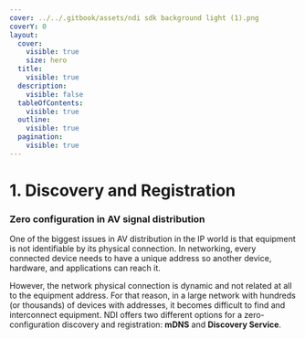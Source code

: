 ```yaml
---
cover: ../../.gitbook/assets/ndi sdk background light (1).png
coverY: 0
layout:
  cover:
    visible: true
    size: hero
  title:
    visible: true
  description:
    visible: false
  tableOfContents:
    visible: true
  outline:
    visible: true
  pagination:
    visible: true
---
```


# 1. Discovery and Registration

### Zero configuration in AV signal distribution <a href="#_toc144291436" id="_toc144291436"></a>

One of the biggest issues in AV distribution in the IP world is that equipment is not identifiable by its physical connection. In networking, every connected device needs to have a unique address so another device, hardware, and applications can reach it.&#x20;

However, the network physical connection is dynamic and not related at all to the equipment address. For that reason, in a large network with hundreds (or thousands) of devices with addresses, it becomes difficult to find and interconnect equipment. NDI offers two different options for a zero-configuration discovery and registration: **mDNS** and **Discovery Service**.
